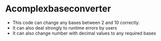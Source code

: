 # Acomplexbaseconverter
- This code can change any bases between 2 and 10 correctly.
- It can also deal strongly to runtime errors by users
- It can also change number with decimal values to any required bases

